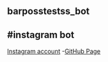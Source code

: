 ## barposstestss_bot
#instagram bot
---------------
<a href="https://www.instagram.com/barposstestss_bot/">Instagram account</a>
<a>-</a><a href="https://github.com/BarPos/barposstestss_bot">GitHub Page</a>
